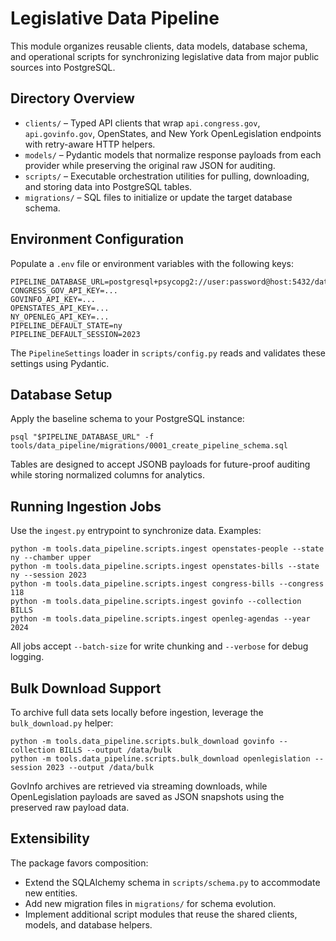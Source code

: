 # Legislative Data Pipeline

This module organizes reusable clients, data models, database schema, and operational scripts for synchronizing legislative data from major public sources into PostgreSQL.

## Directory Overview

- `clients/` – Typed API clients that wrap `api.congress.gov`, `api.govinfo.gov`, OpenStates, and New York OpenLegislation endpoints with retry-aware HTTP helpers.
- `models/` – Pydantic models that normalize response payloads from each provider while preserving the original raw JSON for auditing.
- `scripts/` – Executable orchestration utilities for pulling, downloading, and storing data into PostgreSQL tables.
- `migrations/` – SQL files to initialize or update the target database schema.

## Environment Configuration

Populate a `.env` file or environment variables with the following keys:

```
PIPELINE_DATABASE_URL=postgresql+psycopg2://user:password@host:5432/database
CONGRESS_GOV_API_KEY=...
GOVINFO_API_KEY=...
OPENSTATES_API_KEY=...
NY_OPENLEG_API_KEY=...
PIPELINE_DEFAULT_STATE=ny
PIPELINE_DEFAULT_SESSION=2023
```

The `PipelineSettings` loader in `scripts/config.py` reads and validates these settings using Pydantic.

## Database Setup

Apply the baseline schema to your PostgreSQL instance:

```
psql "$PIPELINE_DATABASE_URL" -f tools/data_pipeline/migrations/0001_create_pipeline_schema.sql
```

Tables are designed to accept JSONB payloads for future-proof auditing while storing normalized columns for analytics.

## Running Ingestion Jobs

Use the `ingest.py` entrypoint to synchronize data. Examples:

```
python -m tools.data_pipeline.scripts.ingest openstates-people --state ny --chamber upper
python -m tools.data_pipeline.scripts.ingest openstates-bills --state ny --session 2023
python -m tools.data_pipeline.scripts.ingest congress-bills --congress 118
python -m tools.data_pipeline.scripts.ingest govinfo --collection BILLS
python -m tools.data_pipeline.scripts.ingest openleg-agendas --year 2024
```

All jobs accept `--batch-size` for write chunking and `--verbose` for debug logging.

## Bulk Download Support

To archive full data sets locally before ingestion, leverage the `bulk_download.py` helper:

```
python -m tools.data_pipeline.scripts.bulk_download govinfo --collection BILLS --output /data/bulk
python -m tools.data_pipeline.scripts.bulk_download openlegislation --session 2023 --output /data/bulk
```

GovInfo archives are retrieved via streaming downloads, while OpenLegislation payloads are saved as JSON snapshots using the preserved raw payload data.

## Extensibility

The package favors composition:

- Extend the SQLAlchemy schema in `scripts/schema.py` to accommodate new entities.
- Add new migration files in `migrations/` for schema evolution.
- Implement additional script modules that reuse the shared clients, models, and database helpers.

